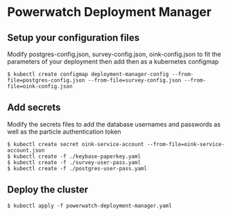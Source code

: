 Powerwatch Deployment Manager
=================================

## Setup your configuration files

Modify postgres-config.json, survey-config.json, oink-config.json to fit the parameters of your
deployment then add then as a kubernetes configmap

```
$ kubectl create configmap deployment-manager-config --from-file=postgres-config.json --from-file=survey-config.json --from-file=oink-config.json
```

## Add secrets

Modify the secrets files to add the database usernames and passwords
as well as the particle authentication token

```
$ kubectl create secret oink-service-account --from-file=oink-service-account.json
$ kubectl create -f ./keybase-paperkey.yaml
$ kubectl create -f ./survey-user-pass.yaml
$ kubectl create -f ./postgres-user-pass.yaml
```

## Deploy the cluster
```
$ kubectl apply -f powerwatch-deployment-manager.yaml
```
